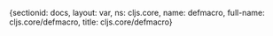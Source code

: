 {sectionid: docs, layout: var, ns: cljs.core, name: defmacro, full-name: cljs.core/defmacro,
  title: cljs.core/defmacro}

